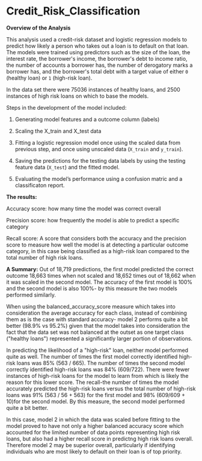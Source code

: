 # Credit_Risk_Classification

**Overview of the Analysis**

This analysis used a credit-risk dataset and logistic regression models to predict how likely a person who takes out a loan is to default on that loan.  The models were trained using predictors such as the size of the loan, the interest rate, the borrower's income, the borrower's debt to income ratio, the number of accounts a borrower has, the number of derogatory marks a borrower has, and the borrower's total debt with a target value of either `0` (healthy loan) or `1` (high-risk loan).

In the data set there were 75036 instances of healthy loans, and 2500 instances of high risk loans on which to base the models.

Steps in the development of the model included:

1. Generating model features and a outcome column (labels)

2. Scaling the X_train and X_test data

2. Fitting a logistic regression model once using the scaled data from previous step, and once using unscaled data (`X_train` and `y_train`).

2. Saving the predictions for the testing data labels by using the testing feature data (`X_test`) and the fitted model.

3. Evaluating the model’s performance using a confusion matric and a classificaton report.


**The results:** 

Accuracy score: how many time the model was correct overall

Precision score: how frequently the model is able to predict a specific category

Recall score: A score that considers both the accuracy and the precision score to measure how well the model is at detecting a particular outcome category, in this case being classified as a high-risk loan compared to the total number of high risk loans.

**A Summary:** 
Out of 18,719 predictions, the first model predicted the correct outcome 18,663 times when not scaled and 18,652 times out of 18,662 when it was scaled in the second model. The accuracy of the first model is 100% and the second model is also 100%- by this measure the two models performed similarly.

When using the balanced_accuracy_score measure which takes into consideration the average accuracy for each class, instead of combining them as is the case with standard accuracy- model 2 performs quite a bit better (98.9% vs 95.2%) given that the model takes into consideration the fact that the data set was not balanced at the outset as one target class ("healthy loans") represented a significantly larger portion of observations.

In predicting the likelihood of a "high-risk" loan, neither model performed quite as well. The number of times the first model correctly identified high-risk loans was 85% (563 / 665). The number of times the second model correctly identified high-risk loans was 84% (609/722).  There were fewer instances of high-risk loans for the model to learn from which is likely the reason for this lower score. The recall-the number of times the model accurately predicted the high-risk loans versus the total number of high-risk loans was 91% (563 / 56 + 563) for the first model and 98% (609/609 + 10)for the second model.  By this measure, the second model performed quite a bit better. 

In this case, model 2 in which the data was scaled before fitting to the model proved to have not only a higher balanced accuracy score which accounted for the limited number of data points representing high risk loans, but also had a higher recall score in predictng high risk loans overall.  Therefore model 2 may be superior overall, particularly if identifying individuals who are most likely to default on their loan is of top priority. 